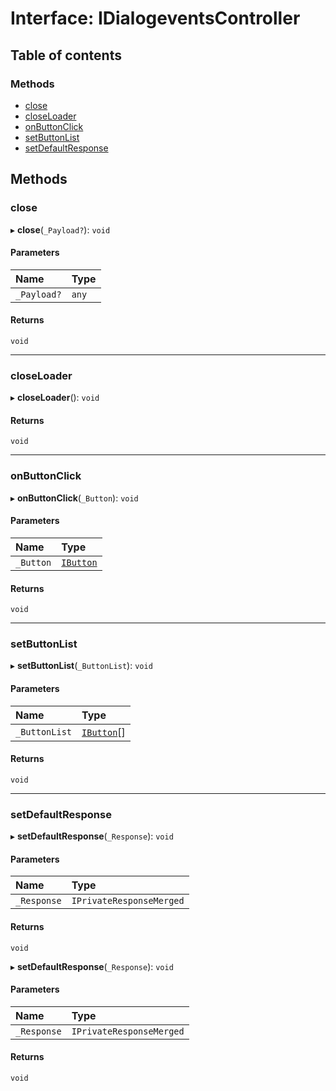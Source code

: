 # Interface: IDialogeventsController

## Table of contents

### Methods

- [close](../wiki/IDialogeventsController#close)
- [closeLoader](../wiki/IDialogeventsController#closeloader)
- [onButtonClick](../wiki/IDialogeventsController#onbuttonclick)
- [setButtonList](../wiki/IDialogeventsController#setbuttonlist)
- [setDefaultResponse](../wiki/IDialogeventsController#setdefaultresponse)

## Methods

### close

▸ **close**(`_Payload?`): `void`

#### Parameters

| Name | Type |
| :------ | :------ |
| `_Payload?` | `any` |

#### Returns

`void`

___

### closeLoader

▸ **closeLoader**(): `void`

#### Returns

`void`

___

### onButtonClick

▸ **onButtonClick**(`_Button`): `void`

#### Parameters

| Name | Type |
| :------ | :------ |
| `_Button` | [`IButton`](../wiki/IButton) |

#### Returns

`void`

___

### setButtonList

▸ **setButtonList**(`_ButtonList`): `void`

#### Parameters

| Name | Type |
| :------ | :------ |
| `_ButtonList` | [`IButton`](../wiki/IButton)[] |

#### Returns

`void`

___

### setDefaultResponse

▸ **setDefaultResponse**(`_Response`): `void`

#### Parameters

| Name | Type |
| :------ | :------ |
| `_Response` | `IPrivateResponseMerged` |

#### Returns

`void`

▸ **setDefaultResponse**(`_Response`): `void`

#### Parameters

| Name | Type |
| :------ | :------ |
| `_Response` | `IPrivateResponseMerged` |

#### Returns

`void`
